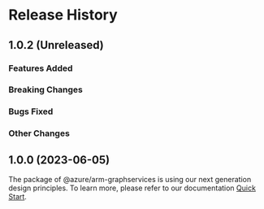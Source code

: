 # Release History

## 1.0.2 (Unreleased)

### Features Added

### Breaking Changes

### Bugs Fixed

### Other Changes

## 1.0.0 (2023-06-05)

The package of @azure/arm-graphservices is using our next generation design principles. To learn more, please refer to our documentation [Quick Start](https://aka.ms/azsdk/js/mgmt/quickstart ).
